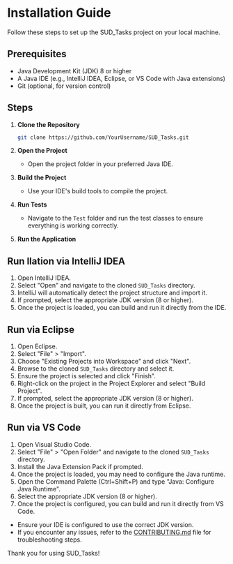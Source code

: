 # Installation Guide

Follow these steps to set up the SUD_Tasks project on your local machine.

## Prerequisites

- Java Development Kit (JDK) 8 or higher
- A Java IDE (e.g., IntelliJ IDEA, Eclipse, or VS Code with Java extensions)
- Git (optional, for version control)

## Steps

1. **Clone the Repository**
   ```bash
   git clone https://github.com/YourUsername/SUD_Tasks.git
   ```

2. **Open the Project**
   - Open the project folder in your preferred Java IDE.

3. **Build the Project**
   - Use your IDE's build tools to compile the project.

4. **Run Tests**
   - Navigate to the `Test` folder and run the test classes to ensure everything is working correctly.

5. **Run the Application**

## Run llation via IntelliJ IDEA
1. Open IntelliJ IDEA.
2. Select "Open" and navigate to the cloned `SUD_Tasks` directory.
3. IntelliJ will automatically detect the project structure and import it.
4. If prompted, select the appropriate JDK version (8 or higher).
5. Once the project is loaded, you can build and run it directly from the IDE.

## Run via Eclipse
1. Open Eclipse.
2. Select "File" > "Import".
3. Choose "Existing Projects into Workspace" and click "Next".
4. Browse to the cloned `SUD_Tasks` directory and select it.
5. Ensure the project is selected and click "Finish".
6. Right-click on the project in the Project Explorer and select "Build Project".
7. If prompted, select the appropriate JDK version (8 or higher).
8. Once the project is built, you can run it directly from Eclipse.

## Run via VS Code
1. Open Visual Studio Code.
2. Select "File" > "Open Folder" and navigate to the cloned `SUD_Tasks` directory.
3. Install the Java Extension Pack if prompted.
4. Once the project is loaded, you may need to configure the Java runtime.
5. Open the Command Palette (Ctrl+Shift+P) and type "Java: Configure Java Runtime".
6. Select the appropriate JDK version (8 or higher).
7. Once the project is configured, you can build and run it directly from VS Code.

- Ensure your IDE is configured to use the correct JDK version.
- If you encounter any issues, refer to the [CONTRIBUTING.md](CONTRIBUTING.md) file for troubleshooting steps.

Thank you for using SUD_Tasks!
